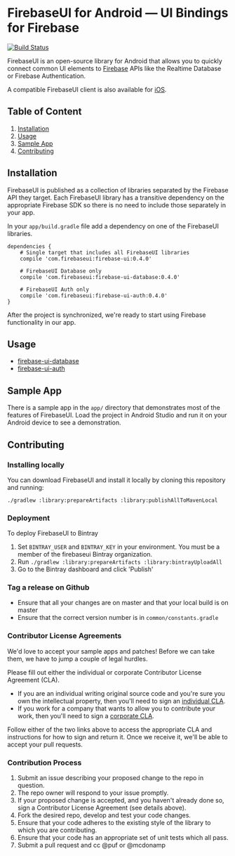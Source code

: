 # FirebaseUI for Android — UI Bindings for Firebase

[![Build Status](https://travis-ci.org/samtstern/FirebaseUI-Android.svg?branch=master)](https://travis-ci.org/samtstern/FirebaseUI-Android)

FirebaseUI is an open-source library for Android that allows you to 
quickly connect common UI elements to [Firebase](https://firebase.google.com) 
APIs like the Realtime Database or Firebase Authentication.

A compatible FirebaseUI client is also available for [iOS](https://github.com/firebase/firebaseui-ios).

## Table of Content

  1. [Installation](#installation)
  1. [Usage](#usage)
  1. [Sample App](#sample-app)
  1. [Contributing](#contributing)

## Installation

FirebaseUI is published as a collection of libraries separated by the
Firebase API they target. Each FirebaseUI library has a transitive 
dependency on the appropriate Firebase SDK so there is no need to include
those separately in your app.

In your `app/build.gradle` file add a dependency on one of the FirebaseUI
libraries.

```
dependencies {
    # Single target that includes all FirebaseUI libraries
    compile 'com.firebaseui:firebase-ui:0.4.0'
    
    # FirebaseUI Database only
    compile 'com.firebaseui:firebase-ui-database:0.4.0'
    
    # FirebaseUI Auth only
    compile 'com.firebaseui:firebase-ui-auth:0.4.0'
}
```

After the project is synchronized, we're ready to start using Firebase functionality in our app.

## Usage

  * [firebase-ui-database](database/README.md)
  * [firebase-ui-auth](auth/README.md)

## Sample App

There is a sample app in the `app/` directory that demonstrates most
of the features of FirebaseUI. Load the project in Android Studio and
run it on your Android device to see a demonstration.

## Contributing

### Installing locally

You can download FirebaseUI and install it locally by cloning this
repository and running:

    ./gradlew :library:prepareArtifacts :library:publishAllToMavenLocal

###  Deployment

To deploy FirebaseUI to Bintray

  1. Set `BINTRAY_USER` and `BINTRAY_KEY` in your environment. You must
     be a member of the firebaseui Bintray organization.
  1. Run `./gradlew :library:prepareArtifacts :library:bintrayUploadAll`
  1. Go to the Bintray dashboard and click 'Publish'

### Tag a release on Github

* Ensure that all your changes are on master and that your local build is on master
* Ensure that the correct version number is in `common/constants.gradle`

### Contributor License Agreements

We'd love to accept your sample apps and patches! Before we can take them, we
have to jump a couple of legal hurdles.

Please fill out either the individual or corporate Contributor License Agreement
(CLA).

  * If you are an individual writing original source code and you're sure you
    own the intellectual property, then you'll need to sign an
    [individual CLA](https://developers.google.com/open-source/cla/individual).
  * If you work for a company that wants to allow you to contribute your work,
    then you'll need to sign a
    [corporate CLA](https://developers.google.com/open-source/cla/corporate).

Follow either of the two links above to access the appropriate CLA and
instructions for how to sign and return it. Once we receive it, we'll be able to
accept your pull requests.

### Contribution Process

1. Submit an issue describing your proposed change to the repo in question.
1. The repo owner will respond to your issue promptly.
1. If your proposed change is accepted, and you haven't already done so, sign a
   Contributor License Agreement (see details above).
1. Fork the desired repo, develop and test your code changes.
1. Ensure that your code adheres to the existing style of the library to which
   you are contributing.
1. Ensure that your code has an appropriate set of unit tests which all pass.
1. Submit a pull request and cc @puf or @mcdonamp

